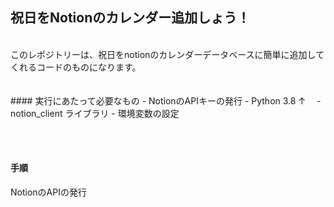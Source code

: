 ## 祝日をNotionのカレンダー追加しょう！
<br/>
このレポジトリーは、祝日をnotionのカレンダーデータベースに簡単に追加してくれるコードのものになります。
<br/>
<br/><br/>
#### 実行にあたって必要なもの
- NotionのAPIキーの発行
- Python 3.8 ↑　
- notion_client ライブラリ
- 環境変数の設定

<br/><br/>

#### 手順

NotionのAPIの発行